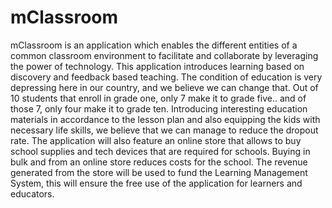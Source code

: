 mClassroom
==========

mClassroom is an application which enables the different entities of a common classroom environment to facilitate and collaborate by leveraging the power of technology. This application introduces learning based on discovery and feedback based teaching. The condition of education is very depressing here in our country, and we believe we can change that. Out of 10 students that enroll in grade one, only 7 make it to grade five.. and of those 7, only four make it to grade ten. Introducing interesting education materials in accordance to the lesson plan and also equipping the kids with necessary life skills, we believe that we can manage to reduce the dropout rate. The application will also feature an online store that allows to buy school supplies and tech devices that are required for schools. Buying in bulk and from an online store reduces costs for the school. The revenue generated from the store will be used to fund the Learning Management System, this will ensure the free use of the application for learners and educators. 

